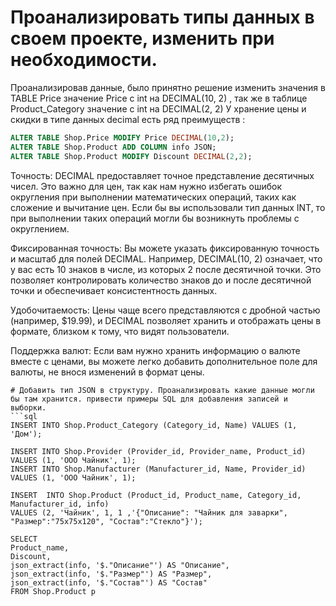 # Проанализировать типы данных в своем проекте, изменить при необходимости. 
Проанализировав данные, было принятно решение изменить значения в  TABLE Price значение Price с int на DECIMAL(10, 2) , так же в таблице Product_Category значение с int на DECIMAL(2, 2)
У хранение цены и скидки в типе данных decimal есть ряд преимуществ :
```sql
ALTER TABLE Shop.Price MODIFY Price DECIMAL(10,2);
ALTER TABLE Shop.Product ADD COLUMN info JSON;
ALTER TABLE Shop.Product MODIFY Discount DECIMAL(2,2);

```
Точность: DECIMAL предоставляет точное представление десятичных чисел. Это важно для цен, так как нам нужно избегать ошибок округления при выполнении математических операций, таких как сложение и вычитание цен. Если бы вы использовали тип данных INT, то при выполнении таких операций могли бы возникнуть проблемы с округлением.

Фиксированная точность: Вы можете указать фиксированную точность и масштаб для полей DECIMAL. Например, DECIMAL(10, 2) означает, что у вас есть 10 знаков в числе, из которых 2 после десятичной точки. Это позволяет контролировать количество знаков до и после десятичной точки и обеспечивает консистентность данных.

Удобочитаемость: Цены чаще всего представляются с дробной частью (например, $19.99), и DECIMAL позволяет хранить и отображать цены в формате, близком к тому, что видят пользователи.

Поддержка валют: Если вам нужно хранить информацию о валюте вместе с ценами, вы можете легко добавить дополнительное поле для валюты, не внося изменений в формат цены.
```
# Добавить тип JSON в структуру. Проанализировать какие данные могли бы там хранится. привести примеры SQL для добавления записей и выборки.
```sql
INSERT INTO Shop.Product_Category (Category_id, Name) VALUES (1, 'Дом');

INSERT INTO Shop.Provider (Provider_id, Provider_name, Product_id) VALUES (1, 'ООО Чайник', 1);
INSERT INTO Shop.Manufacturer (Manufacturer_id, Name, Provider_id) VALUES (1, 'ООО Чайник', 1);

INSERT  INTO Shop.Product (Product_id, Product_name, Category_id, Manufacturer_id, info) 
VALUES (2, 'Чайник', 1, 1 ,'{"Описание": "Чайник для заварки", "Размер":"75х75х120", "Состав":"Стекло"}');

SELECT
Product_name,
Discount,
json_extract(info, '$."Описание"') AS "Описание",
json_extract(info, '$."Размер"') AS "Размер",
json_extract(info, '$."Состав"') AS "Состав"
FROM Shop.Product p
```



